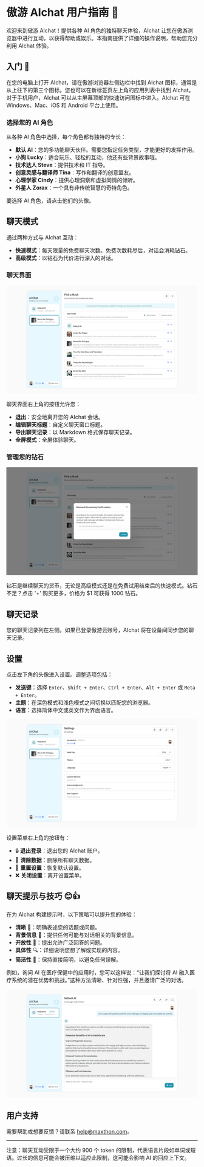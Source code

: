 # 傲游 AIchat 用户指南 📘

欢迎来到傲游 AIchat！提供各种 AI 角色的独特聊天体验，AIchat 让您在傲游浏览器中进行互动，以获得帮助或娱乐。本指南提供了详细的操作说明，帮助您充分利用 AIchat 体验。

## 入门 🚀

在您的电脑上打开 AIchat，请在傲游浏览器左侧边栏中找到 AIchat 图标，通常是从上往下的第三个图标。您也可以在新标签页左上角的应用列表中找到 AIchat。对于手机用户，AIchat 可以从主屏幕顶部的快速访问图标中进入。AIchat 可在 Windows、Mac、iOS 和 Android 平台上使用。

### 选择您的 AI 角色

从各种 AI 角色中选择，每个角色都有独特的专长：

- **默认 AI**：您的多功能聊天伙伴。需要您指定任务类型，才能更好的发挥作用。
- **小狗 Lucky**：适合玩乐、轻松的互动，他还有些背景故事哦。
- **技术达人 Steve**：提供技术和 IT 指导。
- **创意灵感与翻译师 Tina**：写作和翻译的创意盟友。
- **心理学家 Cindy**：提供心理洞察和虚拟同情的倾听。
- **外星人 Zorax**：一个具有非传统智慧的奇特角色。

要选择 AI 角色，请点击他们的头像。

## 聊天模式

通过两种方式与 AIchat 互动：

- **快速模式**：每天限量的免费聊天次数。免费次数耗尽后，对话会消耗钻石。
- **高级模式**：以钻石为代价进行深入的对话。

### 聊天界面

![傲游 AIchat 聊天窗口](images/aichat/chat_window.jpg "在傲游 AIchat 聊天窗口与各种 AI 角色互动")

聊天界面右上角的按钮允许您：

- **退出**：安全地离开您的 AIchat 会话。
- **编辑聊天标题**：自定义聊天窗口标题。
- **导出聊天记录**：以 Markdown 格式保存聊天记录。
- **全屏模式**：全屏体验聊天。

### 管理您的钻石

![傲游 AIchat 钻石余额](images/aichat/diamond_balance.jpg "保持对傲游 AIchat 钻石余额的跟踪")

钻石是继续聊天的货币，无论是高级模式还是在免费试用结束后的快速模式。钻石不足？点击 '+' 购买更多，价格为 $1 可获得 1000 钻石。

## 聊天记录

您的聊天记录列在左侧。如果已登录傲游云账号，AIchat 将在设备间同步您的聊天记录。

## 设置

点击左下角的头像进入设置。调整选项包括：

- **发送键**：选择 `Enter`、`Shift + Enter`、`Ctrl + Enter`、`Alt + Enter` 或 `Meta + Enter`。
- **主题**：在深色模式和浅色模式之间切换以匹配您的浏览器。
- **语言**：选择简体中文或英文作为界面语言。

![傲游 AIchat 设置菜单](images/aichat/settings_menu.jpg "在傲游 AIchat 设置菜单中配置您的偏好")

设置菜单右上角的按钮有：

- 🔒 **退出登录**：退出您的 AIchat 账户。
- 🧹 **清除数据**：删除所有聊天数据。
- 🔧 **重置设置**：恢复默认设置。
- ❌ **关闭设置**：离开设置菜单。

## 聊天提示与技巧 😊👍

在为 AIchat 构建提示时，以下策略可以提升您的体验：

- **清晰** 🎯：明确表述您的话题或问题。
- **背景信息** 📖：提供任何可能与对话相关的背景信息。
- **开放性** 🌟：提出允许广泛回答的问题。
- **具体性** 🔍：详细说明您想了解或实现的内容。
- **简洁性** 📏：保持直接简明，以避免任何误解。

例如，询问 AI 在医疗保健中的应用时，您可以这样说：“让我们探讨将 AI 融入医疗系统的潜在优势和挑战。”这种方法清晰、针对性强，并且邀请广泛的对话。

![与傲游 AIchat 讨论 AI 对医疗的影响](images/aichat/ai_healthcare_discussion.jpg "与傲游 AIchat 讨论 AI 对医疗的影响")

## 用户支持

需要帮助或想要反馈？请联系 help@maxthon.com。

---

注意：聊天互动受限于一个大约 900 个 token 的限制，代表语言片段如单词或短语。过长的信息可能会被压缩以适应此限制，这可能会影响 AI 的回应上下文。
